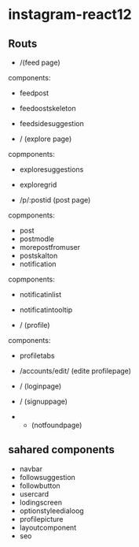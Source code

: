 # instagram-react12

## Routs

- /(feed page)

components:
 
- feedpost
- feedoostskeleton
- feedsidesuggestion

- / (explore page)

copmponents:

- exploresuggestions
- exploregrid

- /p/:postid (post page)

copmponents:

- post
- postmodle
- morepostfromuser
- postskalton
- notification

copmponents:

- notificatinlist
- notificatintooltip

- / (profile)

components:

- profiletabs

- /accounts/edit/ (edite profilepage)

- / (loginpage)

- / (signuppage)

- * (notfoundpage)

## sahared components

- navbar
- followsuggestion
- followbutton
- usercard
- lodingscreen
- optionstyleedialoog
- profilepicture
- layoutcomponent
- seo